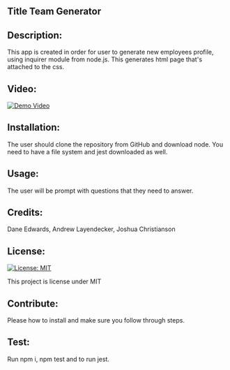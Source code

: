 
## Title Team Generator
## Description: 
This app is created in order for user to generate new employees profile, using inquirer module from node.js. This generates html page that's attached to the css.  
## Video: 
[![Demo Video](https://img.youtube.com/vi/LePBDVUQ-KY/0.jpg)](https://www.youtube.com/watch?v=LePBDVUQ-KY)

## Installation:
The user should clone the repository from GitHub and download node.  You need to have a file system and jest downloaded as well. 
## Usage:
The user will be prompt with questions that they need to answer. 
## Credits:
Dane Edwards, Andrew Layendecker, Joshua Christianson
## License: 
[![License: MIT](https://img.shields.io/badge/License-MIT-yellow.svg)](https://opensource.org/licenses/MIT)

This project is license under MIT
## Contribute:
Please how to install and make sure you follow through steps. 
## Test:
Run npm i, npm test and to run jest. 
    
